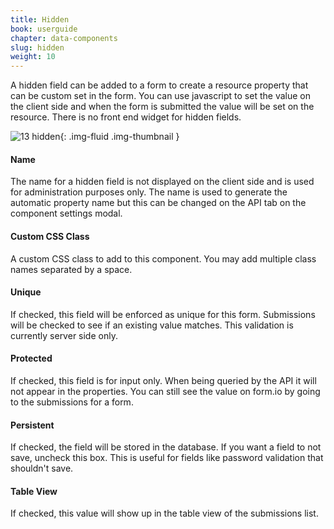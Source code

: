 ```yaml
---
title: Hidden
book: userguide
chapter: data-components
slug: hidden
weight: 10
---
```

A hidden field can be added to a form to create a resource property that can be custom set in the form. You can use javascript to set the value on the client side and when the form is submitted the value will be set on the resource. There is no front end widget for hidden fields.

![13 hidden](https://cloud.githubusercontent.com/assets/13321142/13097260/308a3622-d4e5-11e5-914d-446d4e567898.png){: .img-fluid .img-thumbnail }

#### Name

The name for a hidden field is not displayed on the client side and is used for administration purposes only. The name is used to generate the automatic property name but this can be changed on the API tab on the component settings modal.

#### Custom CSS Class

A custom CSS class to add to this component. You may add multiple class names separated by a space.

#### Unique

If checked, this field will be enforced as unique for this form. Submissions will be checked to see if an existing value matches. This validation is currently server side only.

#### Protected

If checked, this field is for input only. When being queried by the API it will not appear in the properties. You can still see the value on form.io by going to the submissions for a form.

#### Persistent

If checked, the field will be stored in the database. If you want a field to not save, uncheck this box. This is useful for fields like password validation that shouldn't save.

#### Table View

If checked, this value will show up in the table view of the submissions list.
